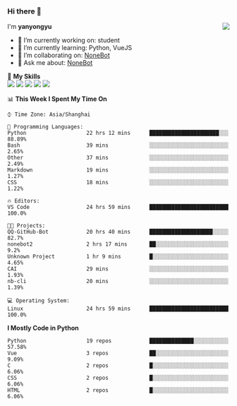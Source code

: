 ### Hi there 👋

<a href="#">
  <img align="right" src="https://github-readme-stats.vercel.app/api?username=yanyongyu&count_private=true&show_icons=true&bg_color=15,f2f7fd,E0EAFC" />
</a>

I'm **yanyongyu**

- 🔭 I’m currently working on: student
- 🌱 I’m currently learning: Python, VueJS
- 👯 I’m collaborating on: [NoneBot](https://github.com/nonebot)
- 💬 Ask me about: [NoneBot](https://github.com/nonebot)

🌟 **My Skills**  
![](https://img.shields.io/badge/-Python-3e74a2?style=flat-square&logo=Python&logoColor=fff)
![](https://img.shields.io/badge/-Vue-4fc08d?style=flat-square&logo=Vue.js&logoColor=fff)
![](https://img.shields.io/badge/-Node.js-339933?style=flat-square&logo=Node.js&logoColor=fff)
![](https://img.shields.io/badge/-Docker-2496ED?style=flat-square&logo=Docker&logoColor=fff)
![](https://img.shields.io/badge/-Linux-000000?style=flat-square&logo=Linux&logoColor=fff)

<!--START_SECTION:waka-->
📊 **This Week I Spent My Time On** 

```text
⌚︎ Time Zone: Asia/Shanghai

💬 Programming Languages: 
Python                   22 hrs 12 mins      ██████████████████████░░░   88.89% 
Bash                     39 mins             ░░░░░░░░░░░░░░░░░░░░░░░░░   2.65% 
Other                    37 mins             ░░░░░░░░░░░░░░░░░░░░░░░░░   2.49% 
Markdown                 19 mins             ░░░░░░░░░░░░░░░░░░░░░░░░░   1.27% 
CSS                      18 mins             ░░░░░░░░░░░░░░░░░░░░░░░░░   1.22%

🔥 Editors: 
VS Code                  24 hrs 59 mins      █████████████████████████   100.0%

🐱‍💻 Projects: 
QQ-GitHub-Bot            20 hrs 40 mins      ████████████████████░░░░░   82.7% 
nonebot2                 2 hrs 17 mins       ██░░░░░░░░░░░░░░░░░░░░░░░   9.2% 
Unknown Project          1 hr 9 mins         █░░░░░░░░░░░░░░░░░░░░░░░░   4.65% 
CAI                      29 mins             ░░░░░░░░░░░░░░░░░░░░░░░░░   1.93% 
nb-cli                   20 mins             ░░░░░░░░░░░░░░░░░░░░░░░░░   1.39%

💻 Operating System: 
Linux                    24 hrs 59 mins      █████████████████████████   100.0%

```

**I Mostly Code in Python** 

```text
Python                   19 repos            ██████████████░░░░░░░░░░░   57.58% 
Vue                      3 repos             ██░░░░░░░░░░░░░░░░░░░░░░░   9.09% 
C                        2 repos             █░░░░░░░░░░░░░░░░░░░░░░░░   6.06% 
CSS                      2 repos             █░░░░░░░░░░░░░░░░░░░░░░░░   6.06% 
HTML                     2 repos             █░░░░░░░░░░░░░░░░░░░░░░░░   6.06%

```



<!--END_SECTION:waka-->
